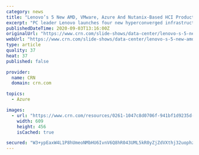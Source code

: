 ```yaml
---
category: news
title: "Lenovo’s 5 New AMD, VMware, Azure And Nutanix-Based HCI Products"
excerpt: "PC leader Lenovo launches four new hyperconverged infrastructure products with VMware, Nutanix, AMD and Microsoft Azure to drive sales around remote workforce, VDI, Kubernetes and SAP HANA."
publishedDateTime: 2020-09-03T13:16:00Z
originalUrl: "https://www.crn.com/slide-shows/data-center/lenovo-s-5-new-amd-vmware-azure-and-nutanix-based-hci-products"
webUrl: "https://www.crn.com/slide-shows/data-center/lenovo-s-5-new-amd-vmware-azure-and-nutanix-based-hci-products"
type: article
quality: 37
heat: 37
published: false

provider:
  name: CRN
  domain: crn.com

topics:
  - Azure

images:
  - url: "https://www.crn.com/resources/0261-1047c8d0706f-941bf1d9235d-1000/lenovo-headquarters.jpg"
    width: 609
    height: 456
    isCached: true

secured: "W3+ypEaxW4L1P8hUmeoNMbHU6IvnV6Q8hR043UML5kR0yZjZdVXthj32uophzohgEsT2cF23BHImk4BlbQkMa9X2+BhX31biVzWNL02GG02Z9HF2CfkA22RgX5/4BNlnKC5sL72L0h67mUD00wNTSsoRLNP51szxB17ESkgBg1tCIB5KNypA1r9+YYt0uM7JGhlIIGzC8AbiYBakK6Ow8MFhNdT5WUb9nmzN5hjsji9f2VRzj02gLVOpTy6HRf822Etni+CqYcL4cE7JLIWrxbA92oADs9yqVI66BxTwSiNNTF3LQtuxa8PHdWKZJ5/+MAVCFh38Mllfr8meYmmT5OhLzUMOB727JfVn6ME34hw=;YTZO1CPYKtuQAJyFgG/LTA=="
---
```


